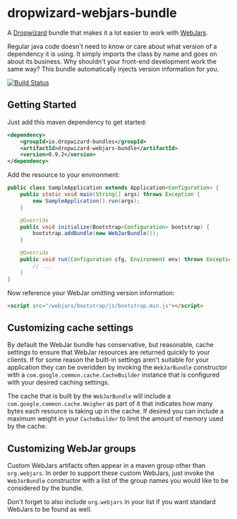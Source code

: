 # dropwizard-webjars-bundle

A [Dropwizard](http://dropwizard.io) bundle that makes it
a lot easier to work with [WebJars](http://www.webjars.org).

Regular java code doesn't need to know or care about what version of a
dependency it is using.  It simply imports the class by name and goes on about
its business.  Why shouldn't your front-end development work the same way?
This bundle automatically injects version information for you.

[![Build Status](https://travis-ci.org/dropwizard-bundles/dropwizard-webjars-bundle.png)](https://travis-ci.org/dropwizard-bundles/dropwizard-webjars-bundle)

## Getting Started

Just add this maven dependency to get started:

```xml
<dependency>
    <groupId>io.dropwizard-bundles</groupId>
    <artifactId>dropwizard-webjars-bundle</artifactId>
    <version>0.9.2</version>
</dependency>
```

Add the resource to your environment:

```java
public class SampleApplication extends Application<Configuration> {
    public static void main(String[] args) throws Exception {
        new SampleApplication().run(args);
    }

    @Override
    public void initialize(Bootstrap<Configuration> bootstrap) {
        bootstrap.addBundle(new WebJarBundle());
    }

    @Override
    public void run(Configuration cfg, Environment env) throws Exception {
        // ...
    }
}
```

Now reference your WebJar omitting version information:

```html
<script src="/webjars/bootstrap/js/bootstrap.min.js"></script>
```


## Customizing cache settings

By default the WebJar bundle has conservative, but reasonable, cache settings
to ensure that WebJar resources are returned quickly to your clients.  If for
some reason the built-in settings aren't suitable for your application they can
be overidden by invoking the `WebJarBundle` constructor with a
`com.google.common.cache.CacheBuilder` instance that is configured with
your desired caching settings.

The cache that is built by the `WebJarBundle` will include a
`com.google.common.cache.Weigher` as part of it that indicates how many bytes
each resource is taking up in the cache.  If desired you can include a maximum
weight in your `CacheBuilder` to limit the amount of memory used by the cache.


## Customizing WebJar groups

Custom WebJars artifacts often appear in a maven group other than `org.webjars`.
In order to support these custom WebJars, just invoke the `WebJarBundle`
constructor with a list of the group names you would like to be considered by
the bundle.

Don't forget to also include `org.webjars` in your list if you want standard
WebJars to be found as well.
